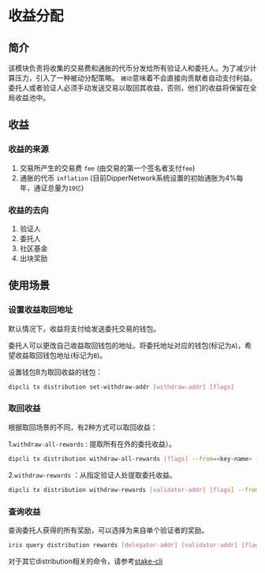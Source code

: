 # 收益分配

## 简介

该模块负责将收集的交易费和通胀的代币分发给所有验证人和委托人。为了减少计算压力，引入了一种被动分配策略。
`被动`意味着不会直接向贡献者自动支付利益。委托人或者验证人必须手动发送交易以取回其收益，否则，他们的收益将保留在全局收益池中。

## 收益

### 收益的来源

1. 交易所产生的交易费 `fee` (由交易的第一个签名者支付`fee`)
2. 通胀的代币 `inflation`   (目前DipperNetwork系统设置的初始通胀为4%每年，通证总量为`10亿`)

### 收益的去向

1. 验证人
2. 委托人
3. 社区基金
4. 出块奖励


## 使用场景

### 设置收益取回地址

默认情况下，收益将支付给发送委托交易的钱包。

委托人可以更改自己收益取回钱包的地址。将委托地址对应的钱包(标记为`A`)，希望收益取回钱包地址(标记为`B`)。

设置钱包B为取回收益的钱包：

```bash
dipcli tx distribution set-withdraw-addr [withdraw-addr] [flags]
```  

### 取回收益

根据取回场景的不同，有2种方式可以取回收益：

1.`withdraw-all-rewards` : 提取所有在外的委托收益）。

```bash
dipcli tx distribution withdraw-all-rewards [flags] --from=<key-name> --fees=0.3iris --chain-id=irishub
```

2.`withdraw-rewards` ：从指定验证人处提取委托收益。

```bash
dipcli tx distribution withdraw-rewards [validator-addr] [flags] --from=<key-name> --fees=0.3iris --chain-id=irishub
```

### 查询收益

查询委托人获得的所有奖励，可以选择为来自单个验证者的奖励。

```bash
iris query distribution rewards [delegator-addr] [validator-addr] [flags]
```

对于其它distribution相关的命令，请参考[stake-cli](../cli-client/distribution.md)
